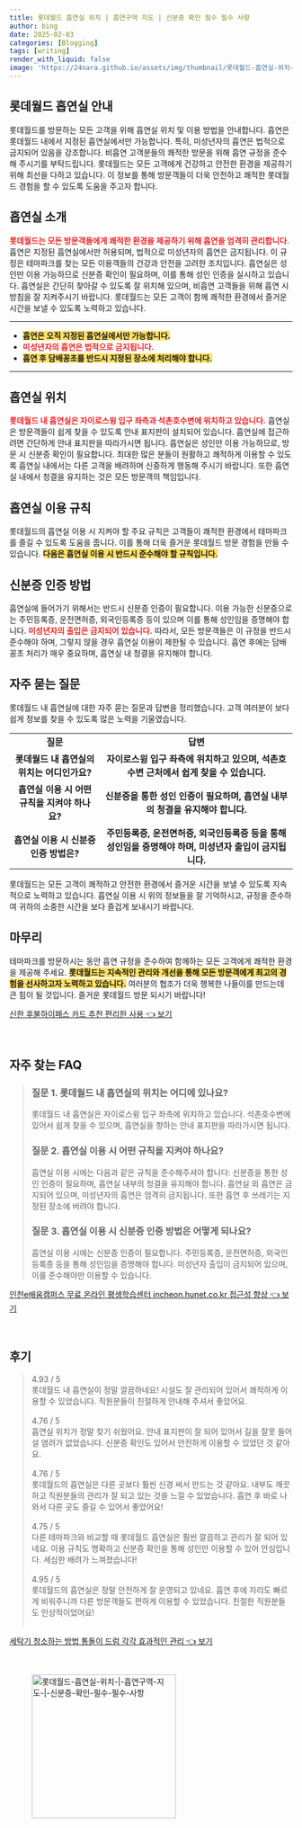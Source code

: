 ```yaml
---
title: 롯데월드 흡연실 위치 | 흡연구역 지도 | 신분증 확인 필수 필수 사항
author: bing
date: 2025-02-03
categories: [Blogging]
tags: [writing]
render_with_liquid: false
image: 'https://24nara.github.io/assets/img/thumbnail/롯데월드-흡연실-위치-|-흡연구역-지도-|-신분증-확인-필수-필수-사항.webp'
---
```



<h2 id='롯데월드_흡연실_안내'>롯데월드 흡연실 안내</h2>

<p>롯데월드를 방문하는 모든 고객을 위해 흡연실 위치 및 이용 방법을 안내합니다. 흡연은 롯데월드 내에서 지정된 흡연실에서만 가능합니다. 특히, 미성년자의 흡연은 법적으로 금지되어 있음을 강조합니다. 비흡연 고객분들의 쾌적한 방문을 위해 흡연 규정을 준수해 주시기를 부탁드립니다. 롯데월드는 모든 고객에게 건강하고 안전한 환경을 제공하기 위해 최선을 다하고 있습니다. 이 정보를 통해 방문객들이 더욱 안전하고 쾌적한 롯데월드 경험을 할 수 있도록 도움을 주고자 합니다.</p>

<h2 id='흡연실_소개'>흡연실 소개</h2>

<p><b><span style="color: #ee2323;">롯데월드는 모든 방문객들에게 쾌적한 환경을 제공하기 위해 흡연을 엄격히 관리합니다.</span></b> 흡연은 지정된 흡연실에서만 허용되며, 법적으로 미성년자의 흡연은 금지됩니다. 이 규정은 테마파크를 찾는 모든 이용객들의 건강과 안전을 고려한 조치입니다. 흡연실은 성인만 이용 가능하므로 신분증 확인이 필요하며, 이를 통해 성인 인증을 실시하고 있습니다. 흡연실은 간단히 찾아갈 수 있도록 잘 위치해 있으며, 비흡연 고객들을 위해 흡연 시 방침을 잘 지켜주시기 바랍니다. 롯데월드는 모든 고객이 함께 쾌적한 환경에서 즐거운 시간을 보낼 수 있도록 노력하고 있습니다.</p>

<hr />

<ul>
    <li><b><span style="background-color: #ffe066;">흡연은 오직 지정된 흡연실에서만 가능합니다.</span></b></li>
    <li><b><span style="color: #ee2323;">미성년자의 흡연은 법적으로 금지됩니다.</span></b></li>
    <li><b><span style="background-color: #ffe066;">흡연 후 담배꽁초를 반드시 지정된 장소에 처리해야 합니다.</span></b></li>
</ul>

<hr />

<h2 id='흡연실_위치'>흡연실 위치</h2>

<p><b><span style="color: #ee2323;">롯데월드 내 흡연실은 자이로스윙 입구 좌측과 석촌호수변에 위치하고 있습니다.</span></b> 흡연실은 방문객들이 쉽게 찾을 수 있도록 안내 표지판이 설치되어 있습니다. 흡연실에 접근하려면 간단하게 안내 표지판을 따라가시면 됩니다. 흡연실은 성인만 이용 가능하므로, 방문 시 신분증 확인이 필요합니다. 최대한 많은 분들이 원활하고 쾌적하게 이용할 수 있도록 흡연실 내에서는 다른 고객을 배려하며 신중하게 행동해 주시기 바랍니다. 또한 흡연실 내에서 청결을 유지하는 것은 모든 방문객의 책임입니다.</p>

<h2 id='흡연실_이용규칙'>흡연실 이용 규칙</h2>

<p>롯데월드의 흡연실 이용 시 지켜야 할 주요 규칙은 고객들이 쾌적한 환경에서 테마파크를 즐길 수 있도록 도움을 줍니다. 이를 통해 더욱 즐거운 롯데월드 방문 경험을 만들 수 있습니다. <b><span style="background-color: #ffe066;">다음은 흡연실 이용 시 반드시 준수해야 할 규칙입니다.</span></b></p>

<h2 id='신분증_인증방법'>신분증 인증 방법</h2>

<p>흡연실에 들어가기 위해서는 반드시 신분증 인증이 필요합니다. 이용 가능한 신분증으로는 주민등록증, 운전면허증, 외국인등록증 등이 있으며 이를 통해 성인임을 증명해야 합니다. <b><span style="color: #ee2323;">미성년자의 출입은 금지되어 있습니다.</span></b> 따라서, 모든 방문객들은 이 규정을 반드시 준수해야 하며, 그렇지 않을 경우 흡연실 이용이 제한될 수 있습니다. 흡연 후에는 담배꽁초 처리가 매우 중요하며, 흡연실 내 청결을 유지해야 합니다.</p>

<h2 id='자주_묻는_질문'>자주 묻는 질문</h2>

<p>롯데월드 내 흡연실에 대한 자주 묻는 질문과 답변을 정리했습니다. 고객 여러분이 보다 쉽게 정보를 찾을 수 있도록 많은 노력을 기울였습니다.</p>

<table>
    <tr>
        <td style="text-align: center; height: 17px;"><b>질문</b></td>
        <td style="text-align: center; height: 17px;"><b>답변</b></td>
    </tr>
    <tr>
        <td style="text-align: center; height: 17px;"><b>롯데월드 내 흡연실의 위치는 어디인가요?</b></td>
        <td style="text-align: center; height: 17px;"><b>자이로스윙 입구 좌측에 위치하고 있으며, 석촌호수변 근처에서 쉽게 찾을 수 있습니다.</b></td>
    </tr>
    <tr>
        <td style="text-align: center; height: 17px;"><b>흡연실 이용 시 어떤 규칙을 지켜야 하나요?</b></td>
        <td style="text-align: center; height: 17px;"><b>신분증을 통한 성인 인증이 필요하며, 흡연실 내부의 청결을 유지해야 합니다.</b></td>
    </tr>
    <tr>
        <td style="text-align: center; height: 17px;"><b>흡연실 이용 시 신분증 인증 방법은?</b></td>
        <td style="text-align: center; height: 17px;"><b>주민등록증, 운전면허증, 외국인등록증 등을 통해 성인임을 증명해야 하며, 미성년자 출입이 금지됩니다.</b></td>
    </tr>
</table>

<p>롯데월드는 모든 고객이 쾌적하고 안전한 환경에서 즐거운 시간을 보낼 수 있도록 지속적으로 노력하고 있습니다. 흡연실 이용 시 위의 정보들을 잘 기억하시고, 규정을 준수하여 귀하의 소중한 시간을 보다 즐겁게 보내시기 바랍니다.</p>

<h2 id='마무리'>마무리</h2>

<p>테마파크를 방문하시는 동안 흡연 규정을 준수하여 함께하는 모든 고객에게 쾌적한 환경을 제공해 주세요. <b><span style="background-color: #ffe066;">롯데월드는 지속적인 관리와 개선을 통해 모든 방문객에게 최고의 경험을 선사하고자 노력하고 있습니다.</span></b> 여러분의 협조가 더욱 행복한 나들이를 만드는데 큰 힘이 될 것입니다. 즐거운 롯데월드 방문 되시기 바랍니다!</p>


<p><a class="click-button" title="신한 후불하이패스 카드 추천 편리한 사용" href="https://24nara.github.io/posts/%EC%8B%A0%ED%95%9C-%ED%9B%84%EB%B6%88%ED%95%98%EC%9D%B4%ED%8C%A8%EC%8A%A4-%EC%B9%B4%EB%93%9C-%EC%B6%94%EC%B2%9C-%ED%8E%B8%EB%A6%AC%ED%95%9C-%EC%82%AC%EC%9A%A9/" rel="dofollow">신한 후불하이패스 카드 추천 편리한 사용 👈 보기</a></p><br>
<h2 id='자주_찾는_FAQ'>자주 찾는 FAQ</h2>
<div itemscope="" itemtype="https://schema.org/FAQPage"> 
<blockquote> 
<div itemscope="" itemprop="mainEntity" itemtype="https://schema.org/Question"> 
<h3 itemprop="name">질문 1. 롯데월드 내 흡연실의 위치는 어디에 있나요?</h3> 
<div itemscope="" itemprop="acceptedAnswer" itemtype="https://schema.org/Answer"> 
<span itemprop="text"> <p>롯데월드 내 흡연실은 자이로스윙 입구 좌측에 위치하고 있습니다. 석촌호수변에 있어서 쉽게 찾을 수 있으며, 흡연실을 향하는 안내 표지판을 따라가시면 됩니다.</p> </span> 
</div> 
</div> 
<div itemscope="" itemprop="mainEntity" itemtype="https://schema.org/Question"> 
<h3 itemprop="name">질문 2. 흡연실 이용 시 어떤 규칙을 지켜야 하나요?</h3> 
<div itemscope="" itemprop="acceptedAnswer" itemtype="https://schema.org/Answer"> 
<span itemprop="text"> <p>흡연실 이용 시에는 다음과 같은 규칙을 준수해주셔야 합니다: 신분증을 통한 성인 인증이 필요하며, 흡연실 내부의 청결을 유지해야 합니다. 흡연실 외 흡연은 금지되어 있으며, 미성년자의 흡연은 엄격히 금지됩니다. 또한 흡연 후 쓰레기는 지정된 장소에 버려야 합니다.</p> </span> 
</div> 
</div> 
<div itemscope="" itemprop="mainEntity" itemtype="https://schema.org/Question"> 
<h3 itemprop="name">질문 3. 흡연실 이용 시 신분증 인증 방법은 어떻게 되나요?</h3> 
<div itemscope="" itemprop="acceptedAnswer" itemtype="https://schema.org/Answer"> 
<span itemprop="text"> <p>흡연실 이용 시에는 신분증 인증이 필요합니다. 주민등록증, 운전면허증, 외국인등록증 등을 통해 성인임을 증명해야 합니다. 미성년자 출입이 금지되어 있으며, 이를 준수해야만 이용할 수 있습니다.</p> </span> 
</div> 
</div> 
</blockquote> 
</div>
<p><a class="click-button" title="인천e배움캠퍼스 무료 온라인 평생학습센터 incheon.hunet.co.kr 접근성 향상" href="https://24nara.github.io/posts/%EC%9D%B8%EC%B2%9Ce%EB%B0%B0%EC%9B%80%EC%BA%A0%ED%8D%BC%EC%8A%A4-%EB%AC%B4%EB%A3%8C-%EC%98%A8%EB%9D%BC%EC%9D%B8-%ED%8F%89%EC%83%9D%ED%95%99%EC%8A%B5%EC%84%BC%ED%84%B0-incheon.hunet.co.kr-%EC%A0%91%EA%B7%BC%EC%84%B1-%ED%96%A5%EC%83%81/" rel="dofollow">인천e배움캠퍼스 무료 온라인 평생학습센터 incheon.hunet.co.kr 접근성 향상 👈 보기</a></p><br>
<h2 id='후기'>후기</h2>
<div itemscope itemtype="https://schema.org/Product">
  <blockquote>
  <div itemprop="review" itemscope itemtype="https://schema.org/Review">
      <div itemprop="reviewRating" itemscope itemtype="https://schema.org/Rating"> <span itemprop="ratingValue">4.93</span> / <span itemprop="bestRating">5</span> </div>
      <span itemprop="reviewBody">롯데월드 내 흡연실이 정말 깔끔하네요! 시설도 잘 관리되어 있어서 쾌적하게 이용할 수 있었습니다. 직원분들이 친절하게 안내해 주셔서 좋았어요.</span>
  </div>
  <br>
  <div itemprop="review" itemscope itemtype="https://schema.org/Review">
      <div itemprop="reviewRating" itemscope itemtype="https://schema.org/Rating"> <span itemprop="ratingValue">4.76</span> / <span itemprop="bestRating">5</span> </div>
      <span itemprop="reviewBody">흡연실 위치가 정말 찾기 쉬웠어요. 안내 표지판이 잘 되어 있어서 길을 잘못 들어설 염려가 없었습니다. 신분증 확인도 있어서 안전하게 이용할 수 있었던 것 같아요.</span>
  </div>
  <br>
  <div itemprop="review" itemscope itemtype="https://schema.org/Review">
      <div itemprop="reviewRating" itemscope itemtype="https://schema.org/Rating"> <span itemprop="ratingValue">4.76</span> / <span itemprop="bestRating">5</span> </div>
      <span itemprop="reviewBody">롯데월드의 흡연실은 다른 곳보다 훨씬 신경 써서 만드는 것 같아요. 내부도 깨끗하고 직원분들의 관리가 잘 되고 있는 것을 느낄 수 있었습니다. 흡연 후 바로 나와서 다른 곳도 즐길 수 있어서 좋았어요!</span>
  </div>
  <br>
  <div itemprop="review" itemscope itemtype="https://schema.org/Review">
      <div itemprop="reviewRating" itemscope itemtype="https://schema.org/Rating"> <span itemprop="ratingValue">4.75</span> / <span itemprop="bestRating">5</span> </div>
      <span itemprop="reviewBody">다른 테마파크와 비교할 때 롯데월드 흡연실은 훨씬 깔끔하고 관리가 잘 되어 있네요. 이용 규칙도 명확하고 신분증 확인을 통해 성인만 이용할 수 있어 안심입니다. 세심한 배려가 느껴졌습니다!</span>
  </div>
  <br>
  <div itemprop="review" itemscope itemtype="https://schema.org/Review">
      <div itemprop="reviewRating" itemscope itemtype="https://schema.org/Rating"> <span itemprop="ratingValue">4.95</span> / <span itemprop="bestRating">5</span> </div>
      <span itemprop="reviewBody">롯데월드의 흡연실은 정말 안전하게 잘 운영되고 있네요. 흡연 후에 자리도 빠르게 비워주니까 다른 방문객들도 편하게 이용할 수 있었습니다. 친절한 직원분들도 인상적이었어요!</span>
  </div>
  <br>
  </blockquote>
</div>
<p><a class="click-button" title="세탁기 청소하는 방법 통돌이 드럼 각각 효과적인 관리" href="https://24nara.github.io/posts/%EC%84%B8%ED%83%81%EA%B8%B0-%EC%B2%AD%EC%86%8C%ED%95%98%EB%8A%94-%EB%B0%A9%EB%B2%95-%ED%86%B5%EB%8F%8C%EC%9D%B4-%EB%93%9C%EB%9F%BC-%EA%B0%81%EA%B0%81-%ED%9A%A8%EA%B3%BC%EC%A0%81%EC%9D%B8-%EA%B4%80%EB%A6%AC/" rel="dofollow">세탁기 청소하는 방법 통돌이 드럼 각각 효과적인 관리 👈 보기</a></p><br>
<figure class="image"><img src="https://24nara.github.io/assets/img/thumbnail/롯데월드-흡연실-위치-|-흡연구역-지도-|-신분증-확인-필수-필수-사항.webp" alt="롯데월드-흡연실-위치-|-흡연구역-지도-|-신분증-확인-필수-필수-사항" width="256" height="256"></figure>